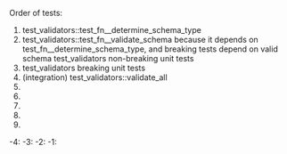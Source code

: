 Order of tests:


1. test_validators::test_fn__determine_schema_type
2. test_validators::test_fn__validate_schema because it depends on test_fn__determine_schema_type, and breaking tests depend on valid schema
   test_validators non-breaking unit tests
3. test_validators breaking unit tests
4. (integration) test_validators::validate_all
5.
6.
7.
8.
9.


-4:
-3:
-2:
-1: